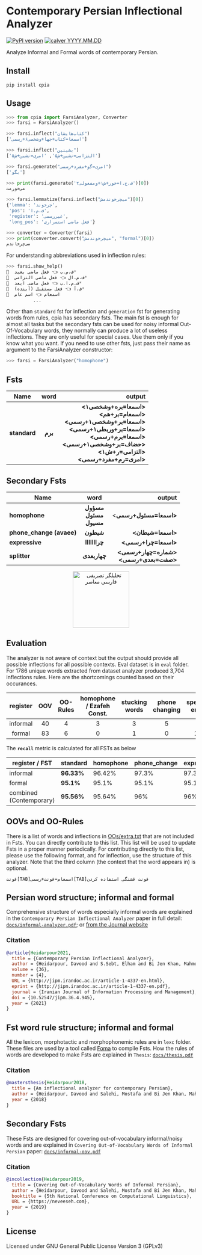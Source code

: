 Contemporary Persian Inflectional Analyzer  
==========================================
[![PyPI version](https://img.shields.io/badge/pypi-v2024.7.71-blue)](https://pypi.org/project/cpia/)
[![calver YYYY.MM.DD](https://img.shields.io/badge/calver-YYYY.MM.MICRO-22bfda.svg)](http://calver.org/)

Analyze Informal and Formal words of contemporary Persian.

Install
-------
    pip install cpia

Usage
-----
```python
>>> from cpia import FarsiAnalyzer, Converter
>>> farsi = FarsiAnalyzer()

>>> farsi.inflect("کتاب‌هایشان")
['اسمعا=کتاب+جها+وشخصی۶+رسمی']

>>> farsi.inflect("بشینین")
['التزامی=نشین+ش۵', 'امری=نشین+ش۵']

>>> farsi.generate("امری=گو+مفرد+رسمی")
['بگو']

>>> print(farsi.generate('ف.ح.ا=خور+ش۱+ومفعولی۲')[0])
می‌‌خورمت

>>> farsi.lemmatize(farsi.inflect("میچرخوندمش")[0])
{'lemma': 'چرخوند',
 'pos': 'ف.م.ا',
 'register': 'غیررسمی',
 'long_pos': 'فعل ماضی استمراری'}

>>> converter = Converter(farsi)
>>> print(converter.convert("میچرخوندمش", "formal")[0])
می‌چرخاندم

```
For understanding abbreviations used in inflection rules:
```python
>>> farsi.show_help()
🔹  ف.م.ب 👈 فعل ماضی بعید*
🔹  ف.م.ال 👈 فعل ماضی التزامی*
🔹  ف.م.ا.ب 👈 فعل ماضی ابعد*
🔹  ف.آ 👈 فعل مستقبل (آینده)*
🔹  اسمعام 👈 اسم عام
          ...
```
Other than `standard` fst for inflection and `generation` fst for generating words from rules, cpia has secondary fsts. The main fst is enough for almost all tasks but the secondary fsts can be used for noisy informal Out-Of-Vocabulary words, they normally can produce a lot of useless inflections. They are only useful for special cases. Use them only if you know what you want.
If you need to use other fsts, just pass their name as argument to the FarsiAnalyzer constructor:
```python
>>> farsi = FarsiAnalyzer("homophone")
```

Fsts
----

| Name                  |           word          |                                                         output |
|----------------------|:-----------------------:|---------------------------------------------------------------:|
| **standard**             |           **برم**           | **<اسمعا=بره+وشخصی۱><br><اسمعام=بر+هم><br><اسمعا=بر+وشخصی۱+رسمی><br><اسمعا=بر+وربطی۱+رسمی><br><اسمعا=برم+رسمی><br><حضاف=بر+وشخصی۱+رسمی><br><التزامی=ر+ش۱><br><امری=رم+مفرد+رسمی>** |

Secondary Fsts
--------------

| Name                  |           word          |                                                         output |
|----------------------|:-----------------------:|---------------------------------------------------------------:|
| **homophone**            | **مسؤول<br>مسئول<br>مسیول** |                                       <**اسمعا=مسئول+رسمی>** |
| **phone_change (avaee)**                |          **شیطون**          |                                            **<اسمعا=شیطان>** |
| **expressive**           | **چرااااااا** |                                         **<اسمعا=چرا+رسمی>** |
| **splitter**             |         **چهاربعدی**        |               **<شماره=چهار+رسمی><br><صفت=بعدی+رسمی>** |

<p align="center">
  <img src="https://github.com/lingwndr/cpia/blob/master/icon.png?raw=true" alt="تحلیلگر تصریفی فارسی معاصر" width="150"/>
</p>

Evaluation
----------

The analyzer is not aware of context but the output should provide all possible inflections for all possible contexts. Eval dataset is in `eval` folder. For 1786 unique words extracted from dataset analyzer produced 3,704 inflections rules. Here are the shortcomings counted based on their occurances.

| register | OOV | OO-Rules | homophone / Ezafeh Const. | stucking words | phone changing | spelling error |
|:--------:|:---:|:--------:|:-------------------------:|:--------------:|:--------------:|:--------------:|
| informal |  40 |     4    |             3             |        3       |        5       |        8       |
|  formal  |  83 |     6    |             0             |        1       |        0       |       17       |

The **`recall`** metric is calculated for all FSTs as below

| register / FST          | standard   | homophone | phone_change | expressive | splitter |
|-------------------------|------------|-----------|--------------|------------|----------|
| informal                | **96.33%** | 96.42%    | 97.3%        | 97.3%      | 97.48%   |
| formal                  | **95.1%**  | 95.1%     | 95.1%        | 95.1%      | 95.1%    |
| combined (Contemporary) | **95.56%** | 95.64%    | 96%          | 96%        | 96.08%   |

OOVs and OO-Rules
-----------------
There is a list of words and inflections in [OOs/extra.txt](https://github.com/lingwndr/cpia/blob/master/app/OOs/extra.txt) that are not included in Fsts. You can directly contribute to this list. This list will be used to update Fsts in a proper manner periodically. For contributing directly to this list, please use the following format, and for inflection, use the structure of this analyzer. Note that the third column (the context that the word appears in) is optional.

`فونت[TAB]اسمعام=فونت+رسمی[TAB]فونت قشنگی استفاده کردن`

Persian word structure; informal and formal
--------------------------------------------
Comprehensive structure of words especially informal words are explained in the `Contemporary Persian Inflectional Analyzer` paper in full detail: [`docs/informal-analyzer.pdf`](https://github.com/lingwndr/cpia/blob/master/docs/informal-analyzer.pdf); or [from the Journal website](https://jipm.irandoc.ac.ir/article-1-4337-en.html%3B)
### Citation
```bibtex
@article{Heidarpour2021, 
  title = {Contemporary Persian Inflectional Analyzer}, 
  author = {Heidarpour, Davood and S.Sebt, Elham and Bi Jen Khan, Mahmoud and Salehi, Mostafa and Veisi, Hadi },  
  volume = {36}, 
  number = {4},  
  URL = {http://jipm.irandoc.ac.ir/article-1-4337-en.html},  
  eprint = {http://jipm.irandoc.ac.ir/article-1-4337-en.pdf},  
  journal = {Iranian Journal of Information Processing and Management},   
  doi = {10.52547/jipm.36.4.945},  
  year = {2021}  
}
```
Fst word rule structure; informal and formal
--------------------------------------------
All the lexicon, morphotactic and morphophonemic rules are in `lexc` folder. These files are used by a tool called [Foma](https://fomafst.github.io/) to compile Fsts.
How the rules of words are developed to make Fsts are explained in `Thesis`: [`docs/thesis.pdf`](https://github.com/lingwndr/cpia/blob/master/docs/thesis.pdf)

### Citation
```bibtex
@mastersthesis{Heidarpour2018,
  title = {An inflectional analyzer for contemporary Persian},
  author = {Heidarpour, Davood and Salehi, Mostafa and Bi Jen Khan, Mahmoud and Veisi, Hadi},
  year = {2018}
} 
```
Secondary Fsts
--------------
These Fsts are designed for covering out-of-vocabulary informal/noisy words and are explained in `Covering Out-of-Vocabulary Words of Informal Persian` paper: [`docs/informal-oov.pdf`](https://github.com/lingwndr/cpia/blob/master/docs/informal-oov.pdf)
### Citation
```bibtex
@incollection{Heidarpour2019, 
  title = {Covering Out-of-Vocabulary Words of Informal Persian}, 
  author = {Heidarpour, Davood and Salehi, Mostafa and Bi Jen Khan, Mahmoud and Veisi, Hadi and Ranjbar, Vahid},  
  booktitle = {5th National Conference on Computational Linguistics},
  URL = {https://neveeseh.com},  
  year = {2019}  
}
```


License
-------
Licensed under GNU General Public License Version 3 (GPLv3)